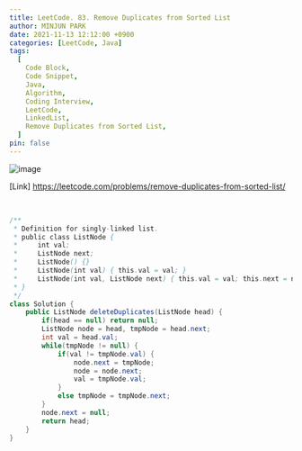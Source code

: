 ```yaml
---
title: LeetCode. 83. Remove Duplicates from Sorted List
author: MINJUN PARK
date: 2021-11-13 12:12:00 +0900
categories: [LeetCode, Java]
tags:
  [
    Code Block,
    Code Snippet,
    Java,
    Algorithm,
    Coding Interview,
    LeetCode,
    LinkedList,
    Remove Duplicates from Sorted List,
  ]
pin: false
---
```



![image](https://user-images.githubusercontent.com/55131164/141489519-33e0bc42-ee25-4fd2-9d0b-88d3e28ccf0a.png)

[Link] <https://leetcode.com/problems/remove-duplicates-from-sorted-list/>

<br>

```java
/**
 * Definition for singly-linked list.
 * public class ListNode {
 *     int val;
 *     ListNode next;
 *     ListNode() {}
 *     ListNode(int val) { this.val = val; }
 *     ListNode(int val, ListNode next) { this.val = val; this.next = next; }
 * }
 */
class Solution {
    public ListNode deleteDuplicates(ListNode head) {
        if(head == null) return null;
        ListNode node = head, tmpNode = head.next;
        int val = head.val;
        while(tmpNode != null) {
            if(val != tmpNode.val) {
                node.next = tmpNode;
                node = node.next;
                val = tmpNode.val;
            }
            else tmpNode = tmpNode.next;
        }
        node.next = null;
        return head;
    }
}
```
